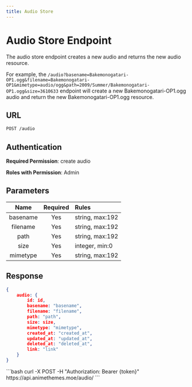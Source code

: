 ```yaml
---
title: Audio Store
---
```


<Block>

# Audio Store Endpoint

The audio store endpoint creates a new audio and returns the new audio resource.

For example, the `/audio?basename=Bakemonogatari-OP1.ogg&filename=Bakemonogatari-OP1&mimetype=audio/ogg&path=2009/Summer/Bakemonogatari-OP1.ogg&size=3610633` endpoint will create a new Bakemonogatari-OP1.ogg audio and return the new Bakemonogatari-OP1.ogg resource.

## URL

```sh
POST /audio
```

## Authentication

**Required Permission**: create audio

**Roles with Permission**: Admin

## Parameters

| Name       | Required | Rules           |
| :--------: | :------: | :-------------- |
| basename   | Yes      | string, max:192 |
| filename   | Yes      | string, max:192 |
| path       | Yes      | string, max:192 |
| size       | Yes      | integer, min:0  |
| mimetype   | Yes      | string, max:192 |

## Response

```json
{
    audio: {
        id: id,
        basename: "basename",
        filename: "filename",
        path: "path",
        size: size,
        mimetype: "mimetype",
        created_at: "created_at",
        updated_at: "updated_at",
        deleted_at: "deleted_at",
        link: "link"
    }
}
```

<Example>

<CURL>
```bash
curl -X POST -H "Authorization: Bearer {token}" https://api.animethemes.moe/audio/
```
</CURL>

</Example>

</Block>